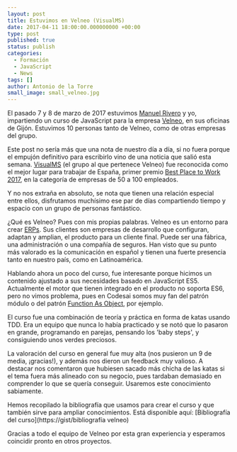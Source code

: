 ```yaml
---
layout: post
title: Estuvimos en Velneo (VisualMS)
date: 2017-04-11 18:00:00.000000000 +00:00
type: post
published: true
status: publish
categories:
  - Formación
  - JavaScript
  - News
tags: []
author: Antonio de la Torre
small_image: small_velneo.jpg
---
```


El pasado 7 y 8 de marzo de 2017 estuvimos [Manuel Rivero](https://www.twitter.com/trikitok) y yo, impartiendo un curso de JavaScript para la empresa [Velneo](https://velneo.es/), en sus oficinas de Gijón. Estuvimos 10 personas tanto de Velneo, como de otras empresas del grupo.

Este post no sería más que una nota de nuestro día a día, si no fuera porque el empujón definitivo para escribirlo vino de una noticia que salió esta semana. [VisualMS](https://visualms.com/) (el grupo al que pertenece Velneo) fue reconocida como el mejor lugar para trabajar de España, primer premio [Best Place to Work 2017](https://bestplacetowork.com), en la categoría de empresas de 50 a 100 empleados.

Y no nos extraña en absoluto, se nota que tienen una relación especial entre ellos, disfrutamos muchísimo ese par de días compartiendo tiempo y espacio con un grupo de personas fantástico.

¿Qué es Velneo?
Pues con mis propias palabras. Velneo es un entorno para crear [ERPs](https://en.wikipedia.org/wiki/Enterprise_resource_planning). Sus clientes son empresas de desarrollo que configuran, adaptan y amplian, el producto para un cliente final. Puede ser una fábrica, una administración o una compañía de seguros. Han visto que su punto más valorado es la comunicación en español y tienen una fuerte presencia tanto en nuestro país, como en Latinoamérica.

Hablando ahora un poco del curso, fue interesante porque hicimos un contenido ajustado a sus necesidades basado en JavaScript ES5. Actualmente el motor que tienen integrado en el producto no soporta ES6, pero no vimos problema, pues en Codesai somos muy fan del patrón módulo o del patrón [Function As Object](https://martinfowler.com/bliki/FunctionAsObject.html), por ejemplo.

El curso fue una combinación de teoría y práctica en forma de katas usando TDD. Era un equipo que nunca lo había practicado y se notó que lo pasaron en grande, programando en parejas, pensando los 'baby steps', y consiguiendo unos verdes preciosos.

La valoración del curso en general fue muy alta (nos pusieron un 9 de media, ¡gracias!), y además nos dieron un feedback muy valioso. A destacar nos comentaron que hubiesen sacado más chicha de las katas si el tema fuera más alineado con su negocio, pues tardaban demasiado en comprender lo que se quería conseguir. Usaremos este conocimiento sabiamente.

Hemos recopilado la bibliografía que usamos para crear el curso y que también sirve para ampliar conocimientos. Está disponible aquí: [Bibliografía del curso](https://gist/bibliografía velneo)

Gracias a todo el equipo de Velneo por esta gran experiencia y esperamos coincidir pronto en otros proyectos.
